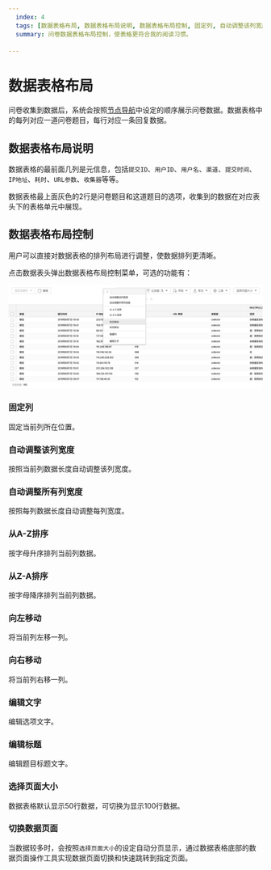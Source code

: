 ```yaml
---
  index: 4
  tags: [数据表格布局, 数据表格布局说明, 数据表格布局控制, 固定列, 自动调整该列宽度, 自动调整所有列宽度, 从A-Z排序, 从Z-A排序, 向左移动, 向右移动, 编辑文字, 编辑标题, 选择页面大小, 切换数据页面, 数据表格, 数据结果]
  summary: 问卷数据表格布局控制，使表格更符合我的阅读习惯。

---
```




# 数据表格布局
问卷收集到数据后，系统会按照[节点导航](../../04layoutOfEditor/03components/06outline.md)中设定的顺序展示问卷数据。数据表格中的每列对应一道问卷题目，每行对应一条回复数据。

## 数据表格布局说明
数据表格的最前面几列是元信息，包括`提交ID`、`用户ID`、`用户名`、`渠道`、`提交时间`、`IP地址`、`耗时`、`URL参数`、`收集器`等等。

数据表格最上面灰色的2行是问卷题目和这道题目的选项，收集到的数据在对应表头下的表格单元中展现。

## 数据表格布局控制
用户可以直接对数据表格的排列布局进行调整，使数据排列更清晰。

点击数据表头弹出数据表格布局控制菜单，可选的功能有：

<img src='../assets/02dataTable/01dataTableLayout/editDataTableColumn.png'>

### 固定列
固定当前列所在位置。

### 自动调整该列宽度
按照当前列数据长度自动调整该列宽度。

### 自动调整所有列宽度
按照每列数据长度自动调整每列宽度。

### 从A-Z排序
按字母升序排列当前列数据。

### 从Z-A排序
按字母降序排列当前列数据。

### 向左移动
将当前列左移一列。

### 向右移动
将当前列右移一列。

### 编辑文字
编辑选项文字。

### 编辑标题
编辑题目标题文字。

### 选择页面大小
数据表格默认显示50行数据，可切换为显示100行数据。

### 切换数据页面
当数据较多时，会按照`选择页面大小`的设定自动分页显示，通过数据表格底部的数据页面操作工具实现数据页面切换和快速跳转到指定页面。